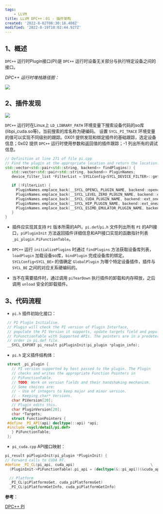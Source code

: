 ```yaml
---
tags: 
    - LLVM
title: LLVM DPC++：01 - 插件架构
created: '2022-8-02T08:30:18.408Z'
modified: '2022-8-19T10:02:44.927Z'
---
```


## 1、概述

`DPC++` 运行时Plugin接口(PI)是 `DPC++` 运行时设备无关部分与执行特定设备之间的接口。

*DPC++ 运行时堆栈路径图：*

![](https://cdn.jsdelivr.net/gh/cuijian2b/Notable@master/notes/assert/DPC++/RuntimeArchitecture.svg)

## 2、插件发现

![](https://cdn.jsdelivr.net/gh/cuijian2b/Notable@master/notes/assert/DPC++/PluginDiscovery.svg)

`DPC++` 运行时在Linux上 `LD_LIBRARY_PATH` 环境变量下搜索设备代码的so库(libpi_cuda.so等)，当前搜索的库名称为硬编码。
设置 `SYCL_PI_TRACE` 环境变量的值可以实现不同级别的跟踪。0X01 提供发现和绑定插件的基础跟踪，选定设备信息；0x02 提供 `DPC++` 运行时使用参数和返回值的插件跟踪；-1 列出所有的调试信息。

```cpp
// Definition at line 271 of file pi.cpp
// Find the plugin at the appropriate location and return the location.
std::vector<std::pair<std::string, backend>> findPlugins() {
   std::vector<std::pair<std::string, backend>> PluginNames;
   device_filter_list *FilterList = SYCLConfig<SYCL_DEVICE_FILTER>::get();

   if (!FilterList) {
     PluginNames.emplace_back(__SYCL_OPENCL_PLUGIN_NAME, backend::opencl);
     PluginNames.emplace_back(__SYCL_LEVEL_ZERO_PLUGIN_NAME, backend::ext_oneapi_level_zero);
     PluginNames.emplace_back(__SYCL_CUDA_PLUGIN_NAME, backend::ext_oneapi_cuda);
     PluginNames.emplace_back(__SYCL_HIP_PLUGIN_NAME, backend::ext_oneapi_hip);
     PluginNames.emplace_back(__SYCL_ESIMD_EMULATOR_PLUGIN_NAME, backend::ext_intel_esimd_emulator);
   }
} 
```

+ 插件应实现其支持 `PI` 版本所需的API，`pi.def`/`pi.h` 文件列出所有 `PI` 的API接口，`piPluginInit` 方法返回插件详细信息和API接口实现的函数指针列表 `_pi_plugin.PiFunctionTable`。

+ `DPC++` 运行 `initializePlugins` 时通过 `findPlugins` 方法获取设备库列表，`loadPlugin` 加载设备so库，`bindPlugin` 完成设备库的绑定。`SYCLConfig<SYCL_BE>` 的值确定 `GlobalPlugin` 为哪个特定设备插件，插件与 `SYCL_BE` 之间的对应关系硬编码的。

+ 当不在需要插件时，通过调用 `piTearDown` 执行插件的卸载和内存释放，之后调用 `unload` 安全的卸载插件。

## 3、代码流程

+ `pi.h` 插件初始化接口：

```cpp
 // PI Plugin Initialise.
 // Plugin will check the PI version of Plugin Interface,
 // populate the PI Version it supports, update targets field and populate
 // PiFunctionTable with Supported APIs. The pointers are in a predetermined
 // order in pi.def file.
 __SYCL_EXPORT pi_result piPluginInit(pi_plugin *plugin_info);
```

+ `pi.h` 定义插件结构体：

```cpp
 struct _pi_plugin {
   // PI version supported by host passed to the plugin. The Plugin
   // checks and writes the appropriate Function Pointers in
   // PiFunctionTable.
   // TODO: Work on version fields and their handshaking mechanism.
   // Some choices are:
   // - Use of integers to keep major and minor version.
   // - Keeping char* Versions.
   char PiVersion[20];
   // Plugin edits this.
   char PluginVersion[20];
   char *Targets;
   struct FunctionPointers {
 #define _PI_API(api) decltype(::api) *api;
 #include <sycl/detail/pi.def>
   } PiFunctionTable;
 };
```

+ `pi_cuda.cpp` API接口映射：

```cpp
pi_result piPluginInit(pi_plugin *PluginInit) {
// Forward calls to CUDA RT.
#define _PI_CL(pi_api, cuda_api)                                   \
  (PluginInit->PiFunctionTable).pi_api = (decltype(&::pi_api))(&cuda_api);

  // Platform
  _PI_CL(piPlatformsGet, cuda_piPlatformsGet)
  _PI_CL(piPlatformGetInfo, cuda_piPlatformGetInfo)
```

**参考**：

[DPC++ PI](https://intel.github.io/llvm-docs/design/PluginInterface.html
"DPC++ PI")
